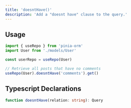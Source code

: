 ```yaml
---
title: 'doesntHave()'
description: 'Add a "doesnt have" clause to the query.'
---
```


## Usage

````ts
import { useRepo } from 'pinia-orm'
import User from './models/User'

const userRepo = useRepo(User)

// Retrieve all posts that have no comments
useRepo(User).doesntHave('comments').get()
````

## Typescript Declarations

````ts
function doesntHave(relation: string): Query
````
